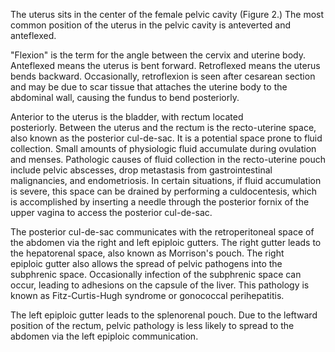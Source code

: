 The uterus sits in the center of the female pelvic cavity (Figure 2.) The most common position of the uterus in the pelvic cavity is anteverted and anteflexed.

"Flexion" is the term for the angle between the cervix and uterine body. Anteflexed means the uterus is bent forward. Retroflexed means the uterus bends backward. Occasionally, retroflexion is seen after cesarean section and may be due to scar tissue that attaches the uterine body to the abdominal wall, causing the fundus to bend posteriorly.

Anterior to the uterus is the bladder, with rectum located posteriorly. Between the uterus and the rectum is the recto-uterine space, also known as the posterior cul-de-sac. It is a potential space prone to fluid collection. Small amounts of physiologic fluid accumulate during ovulation and menses. Pathologic causes of fluid collection in the recto-uterine pouch include pelvic abscesses, drop metastasis from gastrointestinal malignancies, and endometriosis. In certain situations, if fluid accumulation is severe, this space can be drained by performing a culdocentesis, which is accomplished by inserting a needle through the posterior fornix of the upper vagina to access the posterior cul-de-sac.

The posterior cul-de-sac communicates with the retroperitoneal space of the abdomen via the right and left epiploic gutters. The right gutter leads to the hepatorenal space, also known as Morrison's pouch. The right epiploic gutter also allows the spread of pelvic pathogens into the subphrenic space. Occasionally infection of the subphrenic space can occur, leading to adhesions on the capsule of the liver. This pathology is known as Fitz-Curtis-Hugh syndrome or gonococcal perihepatitis.

The left epiploic gutter leads to the splenorenal pouch. Due to the leftward position of the rectum, pelvic pathology is less likely to spread to the abdomen via the left epiploic communication.